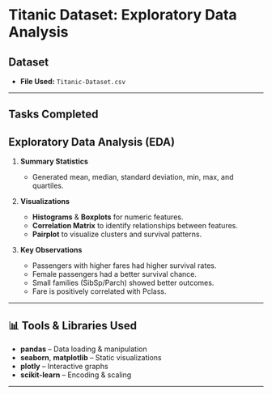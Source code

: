 # Titanic Dataset: Exploratory Data Analysis

## Dataset

- **File Used:** `Titanic-Dataset.csv`

---

## Tasks Completed

## Exploratory Data Analysis (EDA)

1. **Summary Statistics**
   - Generated mean, median, standard deviation, min, max, and quartiles.

2. **Visualizations**
   - **Histograms** & **Boxplots** for numeric features.
   - **Correlation Matrix** to identify relationships between features.
   - **Pairplot** to visualize clusters and survival patterns.

3. **Key Observations**
   - Passengers with higher fares had higher survival rates.
   - Female passengers had a better survival chance.
   - Small families (SibSp/Parch) showed better outcomes.
   - Fare is positively correlated with Pclass.

---

## 📊 Tools & Libraries Used

- **pandas** – Data loading & manipulation
- **seaborn**, **matplotlib** – Static visualizations
- **plotly** – Interactive graphs
- **scikit-learn** – Encoding & scaling

---

